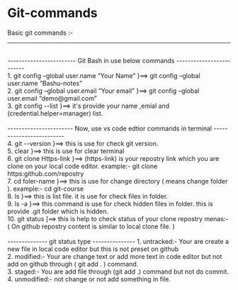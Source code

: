 # Git-commands
Basic git commands :-
___________________________________________________________________________________________________________________________________________________________________________________________________________________
<br>
------------------------ Git Bash in use below commands ------------------------- <br>
1. git config –global user.name “Your Name”   }==>   git config –global user.name “Bashu-notes” <br>
2. git config –global user.email “Your email”   }==>   git config –global user.email “demo@gmail.com” <br>
3. git config --list   }==>   it's provide your name ,emial and (credential.helper=manager) list. <br>
<br>
----------------------- Now, use vs code edtior commands in terminal ------------------------- <br>
4. git --version     }==>  this is use for check git version. <br>
5. clear             }==>  this is use for clear terminal <br>
6. git clone Https-link   }==> (https-link) is your repostry link which you are clone on your local code editor. example:- git clone https:github.com/repostry <br>
7. cd foler-name               }==>  this is use for change directory ( means change folder ). example:- cd git-course <br>
8. ls                }==>  this is list file. it is use for check files in folder. <br>
9. ls -a             }==>  this command is use for check hidden files in folder. this is provide .git folder which is hidden. <br>
10. git status        ]==>  this is help to check status of your clone repostry menas:- ( On github repostry content is similar to local clone file. ) <br>
<br>
-------------- git status type ---------------
1. untracked:- Your are create a new file in local code editor but this is not preset on github <br>
2. modified:- Your are change text or add more text in code editor but not add on github through ( git add . ) command.<br>
3. staged:- You are add file through (git add .) command but not do commit. <br>
4. unmodified:- not change or not add something in file.


